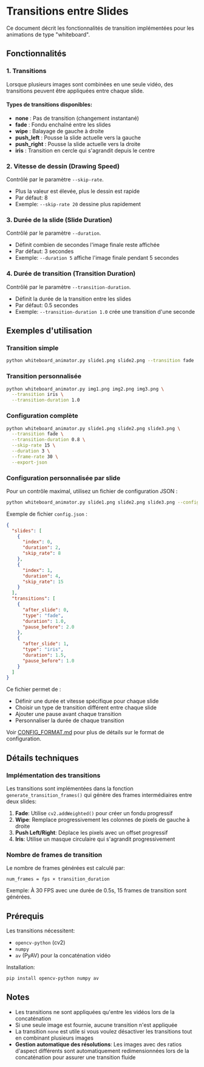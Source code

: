 # Transitions entre Slides

Ce document décrit les fonctionnalités de transition implémentées pour les animations de type "whiteboard".

## Fonctionnalités

### 1. Transitions
Lorsque plusieurs images sont combinées en une seule vidéo, des transitions peuvent être appliquées entre chaque slide.

#### Types de transitions disponibles:

- **none** : Pas de transition (changement instantané)
- **fade** : Fondu enchaîné entre les slides
- **wipe** : Balayage de gauche à droite
- **push_left** : Pousse la slide actuelle vers la gauche
- **push_right** : Pousse la slide actuelle vers la droite
- **iris** : Transition en cercle qui s'agrandit depuis le centre

### 2. Vitesse de dessin (Drawing Speed)
Contrôlé par le paramètre `--skip-rate`.

- Plus la valeur est élevée, plus le dessin est rapide
- Par défaut: 8
- Exemple: `--skip-rate 20` dessine plus rapidement

### 3. Durée de la slide (Slide Duration)
Contrôlé par le paramètre `--duration`.

- Définit combien de secondes l'image finale reste affichée
- Par défaut: 3 secondes
- Exemple: `--duration 5` affiche l'image finale pendant 5 secondes

### 4. Durée de transition (Transition Duration)
Contrôlé par le paramètre `--transition-duration`.

- Définit la durée de la transition entre les slides
- Par défaut: 0.5 secondes
- Exemple: `--transition-duration 1.0` crée une transition d'une seconde

## Exemples d'utilisation

### Transition simple
```bash
python whiteboard_animator.py slide1.png slide2.png --transition fade
```

### Transition personnalisée
```bash
python whiteboard_animator.py img1.png img2.png img3.png \
  --transition iris \
  --transition-duration 1.0
```

### Configuration complète
```bash
python whiteboard_animator.py slide1.png slide2.png slide3.png \
  --transition fade \
  --transition-duration 0.8 \
  --skip-rate 15 \
  --duration 3 \
  --frame-rate 30 \
  --export-json
```

### Configuration personnalisée par slide

Pour un contrôle maximal, utilisez un fichier de configuration JSON :

```bash
python whiteboard_animator.py slide1.png slide2.png slide3.png --config config.json
```

Exemple de fichier `config.json` :

```json
{
  "slides": [
    {
      "index": 0,
      "duration": 2,
      "skip_rate": 8
    },
    {
      "index": 1,
      "duration": 4,
      "skip_rate": 15
    }
  ],
  "transitions": [
    {
      "after_slide": 0,
      "type": "fade",
      "duration": 1.0,
      "pause_before": 2.0
    },
    {
      "after_slide": 1,
      "type": "iris",
      "duration": 1.5,
      "pause_before": 1.0
    }
  ]
}
```

Ce fichier permet de :
- Définir une durée et vitesse spécifique pour chaque slide
- Choisir un type de transition différent entre chaque slide
- Ajouter une pause avant chaque transition
- Personnaliser la durée de chaque transition

Voir [CONFIG_FORMAT.md](CONFIG_FORMAT.md) pour plus de détails sur le format de configuration.

## Détails techniques

### Implémentation des transitions

Les transitions sont implémentées dans la fonction `generate_transition_frames()` qui génère des frames intermédiaires entre deux slides:

1. **Fade**: Utilise `cv2.addWeighted()` pour créer un fondu progressif
2. **Wipe**: Remplace progressivement les colonnes de pixels de gauche à droite
3. **Push Left/Right**: Déplace les pixels avec un offset progressif
4. **Iris**: Utilise un masque circulaire qui s'agrandit progressivement

### Nombre de frames de transition

Le nombre de frames générées est calculé par:
```
num_frames = fps × transition_duration
```

Exemple: À 30 FPS avec une durée de 0.5s, 15 frames de transition sont générées.

## Prérequis

Les transitions nécessitent:
- `opencv-python` (cv2)
- `numpy`
- `av` (PyAV) pour la concaténation vidéo

Installation:
```bash
pip install opencv-python numpy av
```

## Notes

- Les transitions ne sont appliquées qu'entre les vidéos lors de la concaténation
- Si une seule image est fournie, aucune transition n'est appliquée
- La transition `none` est utile si vous voulez désactiver les transitions tout en combinant plusieurs images
- **Gestion automatique des résolutions**: Les images avec des ratios d'aspect différents sont automatiquement redimensionnées lors de la concaténation pour assurer une transition fluide
